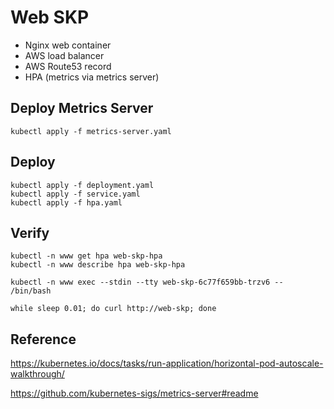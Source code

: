 
# Web SKP

* Nginx web container
* AWS load balancer
* AWS Route53 record
* HPA (metrics via metrics server)

## Deploy Metrics Server

```
kubectl apply -f metrics-server.yaml
```

## Deploy

```
kubectl apply -f deployment.yaml
kubectl apply -f service.yaml
kubectl apply -f hpa.yaml
```

## Verify

```
kubectl -n www get hpa web-skp-hpa
kubectl -n www describe hpa web-skp-hpa
```

```
kubectl -n www exec --stdin --tty web-skp-6c77f659bb-trzv6 -- /bin/bash
```

```
while sleep 0.01; do curl http://web-skp; done
```

## Reference

https://kubernetes.io/docs/tasks/run-application/horizontal-pod-autoscale-walkthrough/

https://github.com/kubernetes-sigs/metrics-server#readme

